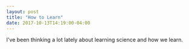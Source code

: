 ```yaml
---
layout: post
title: "How to Learn"
date: 2017-10-13T14:19:00-04:00
---
```


I've been thinking a lot lately about learning science and how we learn.